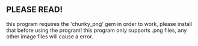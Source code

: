 ## PLEASE READ!
this program requires the 'chunky_png' gem in order to work, please install that before using the program!
this program only supports .png files, any other image files will cause a error.
